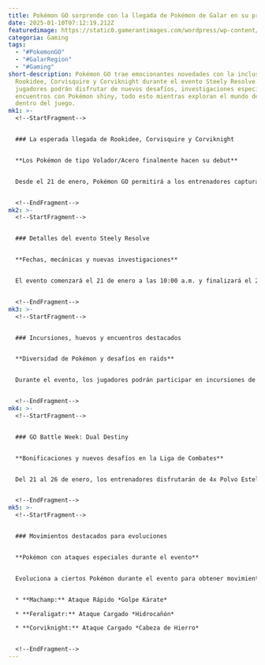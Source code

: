 ```yaml
---
title: Pokémon GO sorprende con la llegada de Pokémon de Galar en su próximo evento
date: 2025-01-10T07:12:19.212Z
featuredimage: https://static0.gamerantimages.com/wordpress/wp-content/uploads/2025/01/pokemon-sword-and-shield-artwork-1.jpg?q=70&fit=crop&w=1140&h=&dpr=1
categoria: Gaming
tags:
  - "#PokemonGO"
  - "#GalarRegion"
  - "#Gaming"
short-description: Pokémon GO trae emocionantes novedades con la inclusión de
  Rookidee, Corvisquire y Corviknight durante el evento Steely Resolve. Los
  jugadores podrán disfrutar de nuevos desafíos, investigaciones especiales y
  encuentros con Pokémon shiny, todo esto mientras exploran el mundo de Galar
  dentro del juego.
mk1: >-
  <!--StartFragment-->


  ### La esperada llegada de Rookidee, Corvisquire y Corviknight


  **Los Pokémon de tipo Volador/Acero finalmente hacen su debut**


  Desde el 21 de enero, Pokémon GO permitirá a los entrenadores capturar a Rookidee, Corvisquire y Corviknight durante el evento Steely Resolve. Estos Pokémon, provenientes de la región de Galar, han sido muy solicitados por la comunidad y ahora forman parte del extenso catálogo del juego.


  <!--EndFragment-->
mk2: >-
  <!--StartFragment-->


  ### Detalles del evento Steely Resolve


  **Fechas, mecánicas y nuevas investigaciones**


  El evento comenzará el 21 de enero a las 10:00 a.m. y finalizará el 26 de enero a las 8:00 p.m. hora local. Incluye investigaciones especiales, módulos Cebo Magnético para atraer Pokémon como Onix y Beldum, y la oportunidad de eliminar el ataque Frustración de los Pokémon Sombra con MT de ataque cargado.


  <!--EndFragment-->
mk3: >-
  <!--StartFragment-->


  ### Incursiones, huevos y encuentros destacados


  **Diversidad de Pokémon y desafíos en raids**


  Durante el evento, los jugadores podrán participar en incursiones de una, cinco y megaestrellas con Pokémon como Deoxys (formas Ataque y Defensa), Dialga, Mega Gallade y Mega Medicham. Además, al eclosionar huevos de 2 km, aparecerán Pokémon como Shieldon, Carbink, Mareanie y Rookidee.


  <!--EndFragment-->
mk4: >-
  <!--StartFragment-->


  ### GO Battle Week: Dual Destiny


  **Bonificaciones y nuevos desafíos en la Liga de Combates**


  Del 21 al 26 de enero, los entrenadores disfrutarán de 4x Polvo Estelar por victorias y podrán jugar hasta 100 batallas diarias. También habrá investigaciones temporales gratuitas con recompensas exclusivas y variaciones más amplias en las estadísticas de Pokémon obtenidos en la Liga.


  <!--EndFragment-->
mk5: >-
  <!--StartFragment-->


  ### Movimientos destacados para evoluciones


  **Pokémon con ataques especiales durante el evento**


  Evoluciona a ciertos Pokémon durante el evento para obtener movimientos exclusivos:


  * **Machamp:** Ataque Rápido *Golpe Kárate*

  * **Feraligatr:** Ataque Cargado *Hidrocañón*

  * **Corviknight:** Ataque Cargado *Cabeza de Hierro*


  <!--EndFragment-->
---
```

